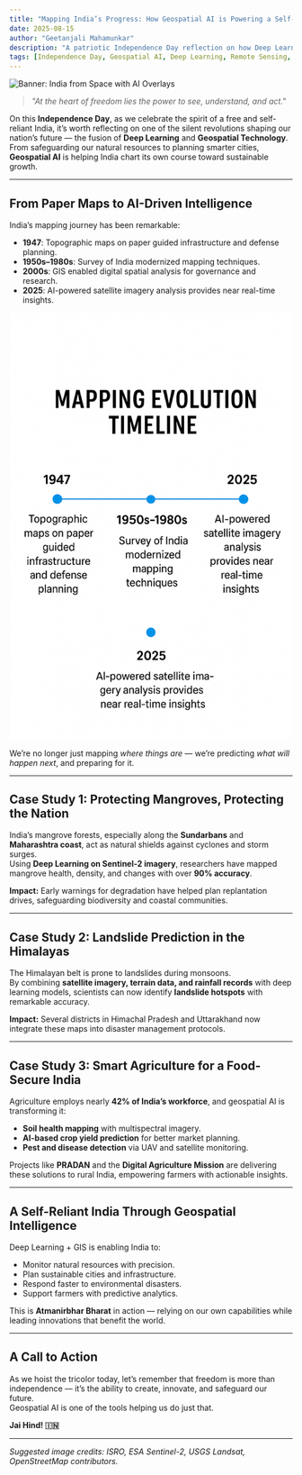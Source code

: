 ```yaml
---
title: "Mapping India’s Progress: How Geospatial AI is Powering a Self-Reliant Nation"
date: 2025-08-15
author: "Geetanjali Mahamunkar"
description: "A patriotic Independence Day reflection on how Deep Learning and Geospatial AI are helping India move towards Atmanirbhar Bharat."
tags: [Independence Day, Geospatial AI, Deep Learning, Remote Sensing, India]
---
```


![Banner: India from Space with AI Overlays](/assets/images/independence-day-banner.jpg)

> *"At the heart of freedom lies the power to see, understand, and act."*

On this **Independence Day**, as we celebrate the spirit of a free and self-reliant India, it’s worth reflecting on one of the silent revolutions shaping our nation’s future — the fusion of **Deep Learning** and **Geospatial Technology**.  
From safeguarding our natural resources to planning smarter cities, **Geospatial AI** is helping India chart its own course toward sustainable growth.

---

## From Paper Maps to AI-Driven Intelligence

India’s mapping journey has been remarkable:

- **1947**: Topographic maps on paper guided infrastructure and defense planning.  
- **1950s–1980s**: Survey of India modernized mapping techniques.  
- **2000s**: GIS enabled digital spatial analysis for governance and research.  
- **2025**: AI-powered satellite imagery analysis provides near real-time insights.

![Mapping Evolution Timeline](/assets/images/mapping-timeline.png)

We’re no longer just mapping *where things are* — we’re predicting *what will happen next*, and preparing for it.

---

## Case Study 1: Protecting Mangroves, Protecting the Nation

India’s mangrove forests, especially along the **Sundarbans** and **Maharashtra coast**, act as natural shields against cyclones and storm surges.  
Using **Deep Learning on Sentinel-2 imagery**, researchers have mapped mangrove health, density, and changes with over **90% accuracy**.

**Impact:** Early warnings for degradation have helped plan replantation drives, safeguarding biodiversity and coastal communities.

---

## Case Study 2: Landslide Prediction in the Himalayas

The Himalayan belt is prone to landslides during monsoons.  
By combining **satellite imagery, terrain data, and rainfall records** with deep learning models, scientists can now identify **landslide hotspots** with remarkable accuracy.

**Impact:** Several districts in Himachal Pradesh and Uttarakhand now integrate these maps into disaster management protocols.

---

## Case Study 3: Smart Agriculture for a Food-Secure India

Agriculture employs nearly **42% of India’s workforce**, and geospatial AI is transforming it:

- **Soil health mapping** with multispectral imagery.  
- **AI-based crop yield prediction** for better market planning.  
- **Pest and disease detection** via UAV and satellite monitoring.

Projects like **PRADAN** and the **Digital Agriculture Mission** are delivering these solutions to rural India, empowering farmers with actionable insights.

---

## A Self-Reliant India Through Geospatial Intelligence

Deep Learning + GIS is enabling India to:

- Monitor natural resources with precision.  
- Plan sustainable cities and infrastructure.  
- Respond faster to environmental disasters.  
- Support farmers with predictive analytics.

This is **Atmanirbhar Bharat** in action — relying on our own capabilities while leading innovations that benefit the world.

---

## A Call to Action

As we hoist the tricolor today, let’s remember that freedom is more than independence — it’s the ability to create, innovate, and safeguard our future.  
Geospatial AI is one of the tools helping us do just that.

**Jai Hind! 🇮🇳**

---

*Suggested image credits: ISRO, ESA Sentinel-2, USGS Landsat, OpenStreetMap contributors.*


